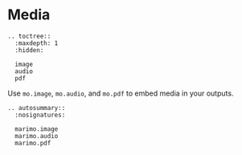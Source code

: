 # Media

```{eval-rst}
.. toctree::
  :maxdepth: 1
  :hidden:

  image
  audio
  pdf
```

Use `mo.image`, `mo.audio`, and `mo.pdf` to embed media in your outputs.

```{eval-rst}
.. autosummary::
  :nosignatures:

  marimo.image
  marimo.audio
  marimo.pdf
```
